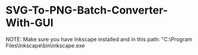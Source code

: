 # SVG-To-PNG-Batch-Converter-With-GUI
NOTE:
Make sure you have Inkscape installed and in this path:
"C:\Program Files\Inkscape\bin\inkscape.exe
